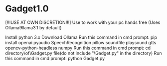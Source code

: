 # Gadget1.0
[!!!USE AT OWN DISCRETION!!!] Use to work with your pc hands free (Uses Ollama9llama3.1 by default)

Install python 3.x
Download Ollama
Run this command in cmd prompt: pip install openai pyaudio SpeechRecognition pillow soundfile playsound gtts opencv-python-headless numpy
Run this command in cmd prompt: cd directory\of\Gadget.py file(do not include "\Gadget.py" in the directory)
Run this command in cmd prompt: python Gadget.py
